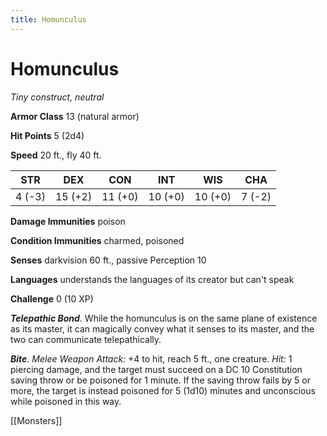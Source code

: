 ---title: Homunculus---
# Homunculus

*Tiny construct, neutral*

**Armor Class** 13 (natural armor)

**Hit Points** 5 (2d4)

**Speed** 20 ft., fly 40 ft.

| STR    | DEX     | CON     | INT     | WIS     | CHA    |
|--------|---------|---------|---------|---------|--------|
| 4 (-3) | 15 (+2) | 11 (+0) | 10 (+0) | 10 (+0) | 7 (-2) |

**Damage Immunities** poison

**Condition Immunities** charmed, poisoned

**Senses** darkvision 60 ft., passive Perception 10

**Languages** understands the languages of its creator but can't speak

**Challenge** 0 (10 XP)

***Telepathic Bond***. While the homunculus is on the same plane of existence as its master, it can magically convey what it senses to its master, and the two can communicate telepathically.


***Bite***. *Melee Weapon Attack:* +4 to hit, reach 5 ft., one creature. *Hit:* 1 piercing damage, and the target must succeed on a DC 10 Constitution saving throw or be poisoned for 1 minute. If the saving throw fails by 5 or more, the target is instead poisoned for 5 (1d10) minutes and unconscious while poisoned in this way.


[[Monsters]]
